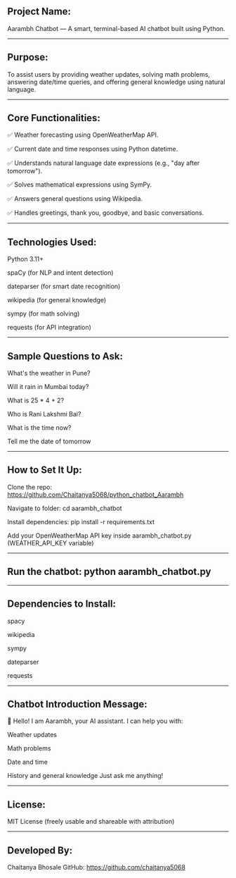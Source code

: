 ## Project Name:

Aarambh Chatbot — A smart, terminal-based AI chatbot built using Python.

---
## Purpose:

To assist users by providing weather updates, solving math problems, answering date/time queries, and offering general knowledge using natural language.

---
## Core Functionalities:

✅ Weather forecasting using OpenWeatherMap API.

✅ Current date and time responses using Python datetime.

✅ Understands natural language date expressions (e.g., "day after tomorrow").

✅ Solves mathematical expressions using SymPy.

✅ Answers general questions using Wikipedia.

✅ Handles greetings, thank you, goodbye, and basic conversations.

---
## Technologies Used:

 Python 3.11+

 spaCy (for NLP and intent detection)

 dateparser (for smart date recognition)

 wikipedia (for general knowledge)

 sympy (for math solving)

 requests (for API integration)

---
## Sample Questions to Ask:

 What's the weather in Pune?

 Will it rain in Mumbai today?

 What is 25 * 4 + 2?

 Who is Rani Lakshmi Bai?

 What is the time now?

 Tell me the date of tomorrow

---
## How to Set It Up:

Clone the repo:  https://github.com/Chaitanya5068/python_chatbot_Aarambh

Navigate to folder: cd aarambh_chatbot

Install dependencies: pip install -r requirements.txt

Add your OpenWeatherMap API key inside aarambh_chatbot.py (WEATHER_API_KEY variable)

---
## Run the chatbot: python aarambh_chatbot.py

---
## Dependencies to Install:

spacy

wikipedia

sympy

dateparser

requests

---
## Chatbot Introduction Message:

🤖 Hello! I am Aarambh, your AI assistant. I can help you with:

Weather updates

Math problems

Date and time

History and general knowledge
Just ask me anything!

---
## License:

MIT License (freely usable and shareable with attribution)

---
## Developed By:
Chaitanya Bhosale
GitHub: https://github.com/chaitanya5068
